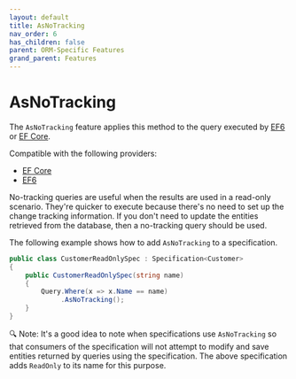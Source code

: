 ```yaml
---
layout: default
title: AsNoTracking
nav_order: 6
has_children: false
parent: ORM-Specific Features
grand_parent: Features
---
```


# AsNoTracking

The `AsNoTracking` feature applies this method to the query executed by [EF6](https://docs.microsoft.com/en-us/dotnet/api/system.data.entity.dbextensions.asnotracking) or [EF Core](https://docs.microsoft.com/en-us/ef/core/querying/tracking#no-tracking-queries).

Compatible with the following providers:
- [EF Core](https://docs.microsoft.com/en-us/ef/core/querying/tracking#no-tracking-queries)
- [EF6](https://docs.microsoft.com/en-us/dotnet/api/system.data.entity.dbextensions.asnotracking)

No-tracking queries are useful when the results are used in a read-only scenario. They're quicker to execute because there's no need to set up the change tracking information. If you don't need to update the entities retrieved from the database, then a no-tracking query should be used.

The following example shows how to add `AsNoTracking` to a specification.

```csharp
public class CustomerReadOnlySpec : Specification<Customer>
{
    public CustomerReadOnlySpec(string name)
    {
        Query.Where(x => x.Name == name)
             .AsNoTracking();
    }
}
```

🔍 Note: It's a good idea to note when specifications use `AsNoTracking` so that consumers of the specification will not attempt to modify and save entities returned by queries using the specification. The above specification adds `ReadOnly` to its name for this purpose.
